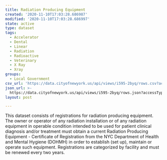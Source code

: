 ```yaml
---
title: Radiation Producing Equipment
created: '2020-11-10T17:03:28.686987'
modified: '2020-11-10T17:03:28.686997'
state: active
type: dataset
tags:
  - Accelerator
  - Dental
  - Linear
  - Radiation
  - Radioactive
  - Veterinary
  - X Ray
  - Xray
groups:
  - Local Government
csv_url: 'https://data.cityofnewyork.us/api/views/i595-2byq/rows.csv?accessType=DOWNLOAD'
json_url: >-
  https://data.cityofnewyork.us/api/views/i595-2byq/rows.json?accessType=DOWNLOAD
layout: post

---
```

This dataset consists of registrations for radiation producing equipment. The owner or operator of any radiation installation or of any radiation equipment in operable condition intended to be used for patient clinical diagnosis and/or treatment must obtain a current Radiation Producing Equipment - Certificate of Registration from the NYC Department of Health and Mental Hygiene (DOHMH) in order to establish (set up), maintain or operate such equipment. Registrations are categorized by facility and must be renewed every two years.
